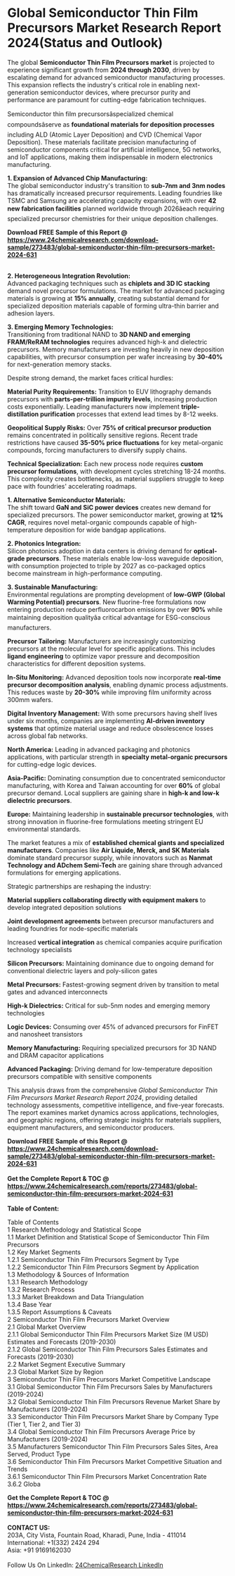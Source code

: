 <h1>Global Semiconductor Thin Film Precursors Market Research Report 2024(Status and Outlook)</h1><p>The global <strong>Semiconductor Thin Film Precursors market</strong> is projected to experience significant growth from <strong>2024 through 2030</strong>, driven by escalating demand for advanced semiconductor manufacturing processes. This expansion reflects the industry's critical role in enabling next-generation semiconductor devices, where precursor purity and performance are paramount for cutting-edge fabrication techniques.</p><p>Semiconductor thin film precursorsâspecialized chemical compoundsâserve as <strong>foundational materials for deposition processes</strong> including ALD (Atomic Layer Deposition) and CVD (Chemical Vapor Deposition). These materials facilitate precision manufacturing of semiconductor components critical for artificial intelligence, 5G networks, and IoT applications, making them indispensable in modern electronics manufacturing.</p><p><strong>1. Expansion of Advanced Chip Manufacturing:</strong><br>
The global semiconductor industry's transition to <strong>sub-7nm and 3nm nodes</strong> has dramatically increased precursor requirements. Leading foundries like TSMC and Samsung are accelerating capacity expansions, with over <strong>42 new fabrication facilities</strong> planned worldwide through 2026âeach requiring specialized precursor chemistries for their unique deposition challenges.</p><div><b>Download FREE Sample of this Report @ 
            <a href="https://www.24chemicalresearch.com/download-sample/273483/global-semiconductor-thin-film-precursors-market-2024-631">
            https://www.24chemicalresearch.com/download-sample/273483/global-semiconductor-thin-film-precursors-market-2024-631</a></b></div><br><p><strong>2. Heterogeneous Integration Revolution:</strong><br>
Advanced packaging techniques such as <strong>chiplets and 3D IC stacking</strong> demand novel precursor formulations. The market for advanced packaging materials is growing at <strong>15% annually</strong>, creating substantial demand for specialized deposition materials capable of forming ultra-thin barrier and adhesion layers.</p><p><strong>3. Emerging Memory Technologies:</strong><br>
Transitioning from traditional NAND to <strong>3D NAND and emerging FRAM/ReRAM technologies</strong> requires advanced high-k and dielectric precursors. Memory manufacturers are investing heavily in new deposition capabilities, with precursor consumption per wafer increasing by <strong>30-40%</strong> for next-generation memory stacks.</p><p>Despite strong demand, the market faces critical hurdles:</p><p><strong>Material Purity Requirements:</strong> Transition to EUV lithography demands precursors with <strong>parts-per-trillion impurity levels</strong>, increasing production costs exponentially. Leading manufacturers now implement <strong>triple-distillation purification</strong> processes that extend lead times by 8-12 weeks.</p><p><strong>Geopolitical Supply Risks:</strong> Over <strong>75% of critical precursor production</strong> remains concentrated in politically sensitive regions. Recent trade restrictions have caused <strong>35-50% price fluctuations</strong> for key metal-organic compounds, forcing manufacturers to diversify supply chains.</p><p><strong>Technical Specialization:</strong> Each new process node requires <strong>custom precursor formulations</strong>, with development cycles stretching 18-24 months. This complexity creates bottlenecks, as material suppliers struggle to keep pace with foundries' accelerating roadmaps.</p><p><strong>1. Alternative Semiconductor Materials:</strong><br>
The shift toward <strong>GaN and SiC power devices</strong> creates new demand for specialized precursors. The power semiconductor market, growing at <strong>12% CAGR</strong>, requires novel metal-organic compounds capable of high-temperature deposition for wide bandgap applications.</p><p><strong>2. Photonics Integration:</strong><br>
Silicon photonics adoption in data centers is driving demand for <strong>optical-grade precursors</strong>. These materials enable low-loss waveguide deposition, with consumption projected to triple by 2027 as co-packaged optics become mainstream in high-performance computing.</p><p><strong>3. Sustainable Manufacturing:</strong><br>
Environmental regulations are prompting development of <strong>low-GWP (Global Warming Potential) precursors</strong>. New fluorine-free formulations now entering production reduce perfluorocarbon emissions by over <strong>90%</strong> while maintaining deposition qualityâa critical advantage for ESG-conscious manufacturers.</p><p><strong>Precursor Tailoring:</strong> Manufacturers are increasingly customizing precursors at the molecular level for specific applications. This includes <strong>ligand engineering</strong> to optimize vapor pressure and decomposition characteristics for different deposition systems.</p><p><strong>In-Situ Monitoring:</strong> Advanced deposition tools now incorporate <strong>real-time precursor decomposition analysis</strong>, enabling dynamic process adjustments. This reduces waste by <strong>20-30%</strong> while improving film uniformity across 300mm wafers.</p><p><strong>Digital Inventory Management:</strong> With some precursors having shelf lives under six months, companies are implementing <strong>AI-driven inventory systems</strong> that optimize material usage and reduce obsolescence losses across global fab networks.</p><p><strong>North America:</strong> Leading in advanced packaging and photonics applications, with particular strength in <strong>specialty metal-organic precursors</strong> for cutting-edge logic devices.</p><p><strong>Asia-Pacific:</strong> Dominating consumption due to concentrated semiconductor manufacturing, with Korea and Taiwan accounting for over <strong>60%</strong> of global precursor demand. Local suppliers are gaining share in <strong>high-k and low-k dielectric precursors</strong>.</p><p><strong>Europe:</strong> Maintaining leadership in <strong>sustainable precursor technologies</strong>, with strong innovation in fluorine-free formulations meeting stringent EU environmental standards.</p><p>The market features a mix of <strong>established chemical giants and specialized manufacturers</strong>. Companies like <strong>Air Liquide, Merck, and SK Materials</strong> dominate standard precursor supply, while innovators such as <strong>Nanmat Technology and ADchem Semi-Tech</strong> are gaining share through advanced formulations for emerging applications.</p><p>Strategic partnerships are reshaping the industry:</p><p><strong>Material suppliers collaborating directly with equipment makers</strong> to develop integrated deposition solutions</p><p><strong>Joint development agreements</strong> between precursor manufacturers and leading foundries for node-specific materials</p><p>Increased <strong>vertical integration</strong> as chemical companies acquire purification technology specialists</p><p><strong>Silicon Precursors:</strong> Maintaining dominance due to ongoing demand for conventional dielectric layers and poly-silicon gates</p><p><strong>Metal Precursors:</strong> Fastest-growing segment driven by transition to metal gates and advanced interconnects</p><p><strong>High-k Dielectrics:</strong> Critical for sub-5nm nodes and emerging memory technologies</p><p><strong>Logic Devices:</strong> Consuming over 45% of advanced precursors for FinFET and nanosheet transistors</p><p><strong>Memory Manufacturing:</strong> Requiring specialized precursors for 3D NAND and DRAM capacitor applications</p><p><strong>Advanced Packaging:</strong> Driving demand for low-temperature deposition precursors compatible with sensitive components</p><p>This analysis draws from the comprehensive <em>Global Semiconductor Thin Film Precursors Market Research Report 2024</em>, providing detailed technology assessments, competitive intelligence, and five-year forecasts. The report examines market dynamics across applications, technologies, and geographic regions, offering strategic insights for materials suppliers, equipment manufacturers, and semiconductor producers.</p><div><b>Download FREE Sample of this Report @ 
            <a href="https://www.24chemicalresearch.com/download-sample/273483/global-semiconductor-thin-film-precursors-market-2024-631">
            https://www.24chemicalresearch.com/download-sample/273483/global-semiconductor-thin-film-precursors-market-2024-631</a></b></div><br><div><b>Get the Complete Report & TOC @ 
            <a href="https://www.24chemicalresearch.com/reports/273483/global-semiconductor-thin-film-precursors-market-2024-631">
            https://www.24chemicalresearch.com/reports/273483/global-semiconductor-thin-film-precursors-market-2024-631</a></b></div><br>
            <b>Table of Content:</b><p>Table of Contents<br />
1 Research Methodology and Statistical Scope<br />
1.1 Market Definition and Statistical Scope of Semiconductor Thin Film Precursors<br />
1.2 Key Market Segments<br />
1.2.1 Semiconductor Thin Film Precursors Segment by Type<br />
1.2.2 Semiconductor Thin Film Precursors Segment by Application<br />
1.3 Methodology & Sources of Information<br />
1.3.1 Research Methodology<br />
1.3.2 Research Process<br />
1.3.3 Market Breakdown and Data Triangulation<br />
1.3.4 Base Year<br />
1.3.5 Report Assumptions & Caveats<br />
2 Semiconductor Thin Film Precursors Market Overview<br />
2.1 Global Market Overview<br />
2.1.1 Global Semiconductor Thin Film Precursors Market Size (M USD) Estimates and Forecasts (2019-2030)<br />
2.1.2 Global Semiconductor Thin Film Precursors Sales Estimates and Forecasts (2019-2030)<br />
2.2 Market Segment Executive Summary<br />
2.3 Global Market Size by Region<br />
3 Semiconductor Thin Film Precursors Market Competitive Landscape<br />
3.1 Global Semiconductor Thin Film Precursors Sales by Manufacturers (2019-2024)<br />
3.2 Global Semiconductor Thin Film Precursors Revenue Market Share by Manufacturers (2019-2024)<br />
3.3 Semiconductor Thin Film Precursors Market Share by Company Type (Tier 1, Tier 2, and Tier 3)<br />
3.4 Global Semiconductor Thin Film Precursors Average Price by Manufacturers (2019-2024)<br />
3.5 Manufacturers Semiconductor Thin Film Precursors Sales Sites, Area Served, Product Type<br />
3.6 Semiconductor Thin Film Precursors Market Competitive Situation and Trends<br />
3.6.1 Semiconductor Thin Film Precursors Market Concentration Rate<br />
3.6.2 Globa</p><div><b>Get the Complete Report & TOC @ 
            <a href="https://www.24chemicalresearch.com/reports/273483/global-semiconductor-thin-film-precursors-market-2024-631">
            https://www.24chemicalresearch.com/reports/273483/global-semiconductor-thin-film-precursors-market-2024-631</a></b></div><br><b>CONTACT US:</b><br>
            203A, City Vista, Fountain Road, Kharadi, Pune, India - 411014<br>
            International: +1(332) 2424 294<br>
            Asia: +91 9169162030 <br><br>
            Follow Us On LinkedIn: <a href="https://www.linkedin.com/company/24chemicalresearch/">24ChemicalResearch LinkedIn</a>
